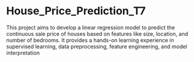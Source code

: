 # House_Price_Prediction_T7
This project aims to develop a linear regression model to predict the continuous sale price of houses based on features like size, location, and number of bedrooms. It provides a hands-on learning experience in supervised learning, data preprocessing, feature engineering, and model interpretation
